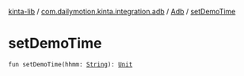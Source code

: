[kinta-lib](../../index.md) / [com.dailymotion.kinta.integration.adb](../index.md) / [Adb](index.md) / [setDemoTime](./set-demo-time.md)

# setDemoTime

`fun setDemoTime(hhmm: `[`String`](https://kotlinlang.org/api/latest/jvm/stdlib/kotlin/-string/index.html)`): `[`Unit`](https://kotlinlang.org/api/latest/jvm/stdlib/kotlin/-unit/index.html)